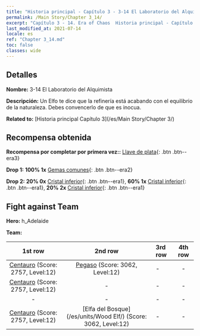 ```yaml
---
title: "Historia principal - Capítulo 3 - 3-14 El Laboratorio del Alquimista"
permalink: /Main Story/Chapter 3_14/
excerpt: "Capítulo 3 - 14. Era of Chaos  Historia principal - Capítulo 3_14. 3-14 El Laboratorio del Alquimista"
last_modified_at: 2021-07-14
locale: es
ref: "Chapter 3_14.md"
toc: false
classes: wide
---
```


## Detalles

 **Nombre:** 3-14 El Laboratorio del Alquimista

 **Descripción:** Un Elfo te dice que la refinería está acabando con el equilibrio de la naturaleza. Debes convencerlo de que es inocua.

 **Related to:** [Historia principal Capítulo 3](/es/Main Story/Chapter 3/)

## Recompensa obtenida

 **Recompensa por completar por primera vez::** [Llave de plata](/ItemsES/con_693/){: .btn .btn--era3}

 **Drop 1:** **100% 1x** [Gemas comunes](/ItemsES/mat_10/){: .btn .btn--era2}

 **Drop 2:** **20% 0x** [Cristal inferior](/ItemsES/mat_5/){: .btn .btn--era1}, **60% 1x** [Cristal inferior](/ItemsES/mat_5/){: .btn .btn--era1}, **20% 2x** [Cristal inferior](/ItemsES/mat_5/){: .btn .btn--era1}


## Fight against Team
 **Hero:** h_Adelaide

 **Team:**


  | 1st row | 2nd row | 3rd row | 4th row |
  |:----:|:----:|:----|:----:|
  | [Centauro](/es/units/Centaur/) (Score: 2757, Level:12)  | [Pegaso](/es/units/Pegasus/) (Score: 3062, Level:12)  | - | - |
  | [Centauro](/es/units/Centaur/) (Score: 2757, Level:12)  | - | - | - |
  | - | - | - | - |
  | [Centauro](/es/units/Centaur/) (Score: 2757, Level:12)  | [Elfa del Bosque](/es/units/Wood Elf/) (Score: 3062, Level:12)  | - | - |


